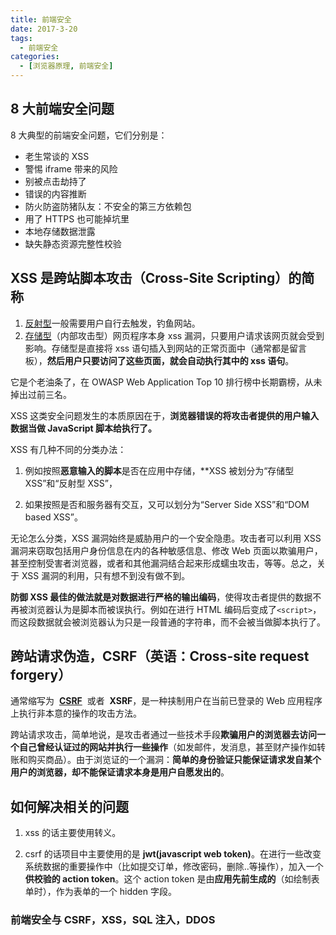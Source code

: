 ```yaml
---
title: 前端安全
date: 2017-3-20
tags:
  - 前端安全
categories:
  - [浏览器原理, 前端安全]
---
```


## 8 大前端安全问题

8 大典型的前端安全问题，它们分别是：

- 老生常谈的 XSS
- 警惕 iframe 带来的风险
- 别被点击劫持了
- 错误的内容推断
- 防火防盗防猪队友：不安全的第三方依赖包
- 用了 HTTPS 也可能掉坑里
- 本地存储数据泄露
- 缺失静态资源完整性校验

## XSS 是跨站脚本攻击（Cross-Site Scripting）的简称

1. [反射型](./imgs/xss反射型原理.jpg)一般需要用户自行去触发，钓鱼网站。
2. [存储型](./imgs/xss存储型原理.jpg)（内部攻击型）网页程序本身 xss 漏洞，只要用户请求该网页就会受到影响。存储型是直接将 xss 语句插入到网站的正常页面中（通常都是留言板），**然后用户只要访问了这些页面，就会自动执行其中的 xss 语句**。

它是个老油条了，在 OWASP Web Application Top 10 排行榜中长期霸榜，从未掉出过前三名。

XSS 这类安全问题发生的本质原因在于，**浏览器错误的将攻击者提供的用户输入数据当做 JavaScript 脚本给执行了。**

XSS 有几种不同的分类办法：

1. 例如按照**恶意输入的脚本**是否在应用中存储，\*\*XSS 被划分为“存储型 XSS”和“反射型 XSS”，

2. 如果按照是否和服务器有交互，又可以划分为“Server Side XSS”和“DOM based XSS”。

无论怎么分类，XSS 漏洞始终是威胁用户的一个安全隐患。攻击者可以利用 XSS 漏洞来窃取包括用户身份信息在内的各种敏感信息、修改 Web 页面以欺骗用户，甚至控制受害者浏览器，或者和其他漏洞结合起来形成蠕虫攻击，等等。总之，关于 XSS 漏洞的利用，只有想不到没有做不到。

**防御 XSS 最佳的做法就是对数据进行严格的输出编码**，使得攻击者提供的数据不再被浏览器认为是脚本而被误执行。例如在进行 HTML 编码后变成了`<script>`，而这段数据就会被浏览器认为只是一段普通的字符串，而不会被当做脚本执行了。

## 跨站请求伪造，CSRF（英语：Cross-site request forgery）

通常缩写为  **[CSRF](./csrf攻击.png)**  或者  **XSRF**，是一种挟制用户在当前已登录的 Web 应用程序上执行非本意的操作的攻击方法。

跨站请求攻击，简单地说，是攻击者通过一些技术手段**欺骗用户的浏览器去访问一个自己曾经认证过的网站并执行一些操作**（如发邮件，发消息，甚至财产操作如转账和购买商品）。由于浏览证的一个漏洞：**简单的身份验证只能保证请求发自某个用户的浏览器，却不能保证请求本身是用户自愿发出的**。

## 如何解决相关的问题

1. xss 的话主要使用转义。

2. csrf 的话项目中主要使用的是 **jwt(javascript web token)**。在进行一些改变系统数据的重要操作中（比如提交订单，修改密码，删除..等操作），加入一个**供校验的 action token**。这个 action token 是由**应用先前生成的**（如绘制表单时），作为表单的一个 hidden 字段。

### 前端安全与 CSRF，XSS，SQL 注入，DDOS
